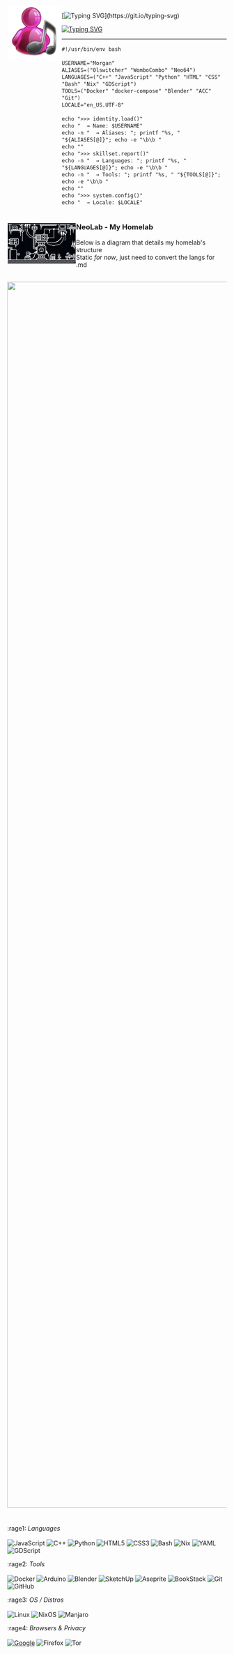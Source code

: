 <img align="left" src="https://raw.githubusercontent.com/0lswitcher/0lswitcher/refs/heads/main/assets/me-transparent.png" width="125" height="127">

[![Typing SVG](https://readme-typing-svg.demolab.com?font=Fira+Code&size=26&duration=2500&pause=1000&color=B277F7&vCenter=true&width=550&height=40&lines=Yo%2C+welcome+to+my+profile+o7;Read+below+to+learn+more+about+me+~)](https://git.io/typing-svg)

[![Typing SVG](https://readme-typing-svg.demolab.com?font=Fira+Code&size=16&duration=2500&pause=1000&color=00F773&vCenter=true&width=550&height=15&lines=%22dying+to+know+what+we+live+to+forget%22+-+Me;%22facebook+wasn't+built+in+a+day%22+-+All+devs;%22rage+against+the+machine%22+-+Zack+de+la+Rocha;%22fight+the+power%22+-+Public+Enemy;%22fuck+everybody-even+me%2C+bitch+I+ain't+no+saint-all+;praise+to+the+GOD!%22+-+GODHANDUSA)](https://git.io/typing-svg)

---

```
#!/usr/bin/env bash

USERNAME="Morgan"
ALIASES=("0lswitcher" "WomboCombo" "Neo64")
LANGUAGES=("C++" "JavaScript" "Python" "HTML" "CSS" "Bash" "Nix" "GDScript")
TOOLS=("Docker" "docker-compose" "Blender" "ACC" "Git")
LOCALE="en_US.UTF-8"

echo ">>> identity.load()"
echo "  → Name: $USERNAME"
echo -n "  → Aliases: "; printf "%s, " "${ALIASES[@]}"; echo -e "\b\b "
echo ""
echo ">>> skillset.report()"
echo -n "  → Languages: "; printf "%s, " "${LANGUAGES[@]}"; echo -e "\b\b "
echo -n "  → Tools: "; printf "%s, " "${TOOLS[@]}"; echo -e "\b\b "
echo ""
echo ">>> system.config()"
echo "  → Locale: $LOCALE"
```

#
<img align="left" src="https://raw.githubusercontent.com/0lswitcher/0lswitcher/refs/heads/main/assets/containment-lab.png" width="158" height="95">

### NeoLab - My Homelab
Below is a diagram that details my homelab's structure\
Static *for now*, just need to convert the langs for .md

<br>

<img align="center" src="https://raw.githubusercontent.com/0lswitcher/0lswitcher/refs/heads/main/assets/NeoLabV4.png" width="5280" height="2815">

#
:rage1: *Languages*
<br><br>
![JavaScript](https://img.shields.io/badge/-JavaScript-F7DF1E?logo=javascript&logoColor=black)
![C++](https://img.shields.io/badge/-C++-00599C?logo=c%2B%2B&logoColor=white)
![Python](https://img.shields.io/badge/-Python-3776AB?logo=python&logoColor=white)
![HTML5](https://img.shields.io/badge/-HTML5-E34F26?logo=html5&logoColor=white)
![CSS3](https://img.shields.io/badge/-CSS3-1572B6?logo=css&logoColor=white)
![Bash](https://img.shields.io/badge/-Bash-121011?logo=gnubash&logoColor=white)
![Nix](https://img.shields.io/badge/-Nix-5277C3?logo=nixos&logoColor=white)
![YAML](https://img.shields.io/badge/-YAML-C0DBDB?logo=yaml&logoColor=black)
![GDScript](https://img.shields.io/badge/-GDScript-478CBF?logo=godotengine&logoColor=white)

:rage2:  *Tools*
<br><br>
![Docker](https://img.shields.io/badge/-Docker-2496ED?logo=docker&logoColor=white)
![Arduino](https://img.shields.io/badge/-Arduino-00979D?logo=arduino&logoColor=white)
![Blender](https://img.shields.io/badge/-Blender-F5792A?logo=blender&logoColor=white)
![SketchUp](https://img.shields.io/badge/-SketchUp-005F9E?logo=sketchup&logoColor=white)
![Aseprite](https://img.shields.io/badge/-Aseprite-7D929E?logo=aseprite&logoColor=white)
![BookStack](https://img.shields.io/badge/-BookStack-4287f5?logo=bookstack&logoColor=white)
![Git](https://img.shields.io/badge/-Git-F05032?logo=git&logoColor=white)
![GitHub](https://img.shields.io/badge/-GitHub-181717?logo=github&logoColor=white)

:rage3:  *OS / Distros*
<br><br>
![Linux](https://img.shields.io/badge/-Linux-FCC624?logo=linux&logoColor=black)
![NixOS](https://img.shields.io/badge/-NixOS-5277C3?logo=nixos&logoColor=white)
![Manjaro](https://img.shields.io/badge/-Manjaro-34BE5B?logo=manjaro&logoColor=white)


:rage4:  *Browsers & Privacy*
<br><br>
[![Google](https://img.shields.io/badge/Google-Deleted-F54242?&logo=google&logoColor=white)](https://github.com/tycrek/degoogle)
![Firefox](https://img.shields.io/badge/-Firefox-FF7139?logo=firefox-browser&logoColor=white)
![Tor](https://img.shields.io/badge/-Tor-7E4798?logo=torproject&logoColor=white&style)

<!--        
heres how to multiline comment
-->
